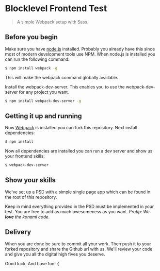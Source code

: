 # Blocklevel Frontend Test
> A simple Webpack setup with Sass.

## Before you begin
Make sure you have [node.js](https://nodejs.org/en/) installed. Probably you already have this since most of modern development tools use NPM. When node.js is installed you can run the following command:
``` bash
$ npm install webpack -g
```
This will make the webpack command globally available.

Install the webpack-dev-server. This enables you to use the webpack-dev-server for any project you want.
``` bash
$ npm install webpack-dev-server -g
```

## Getting it up and running
Now [Webpack](http://webpack.github.io) is installed you can fork this repository. Next install dependencies:
``` bash
$ npm install
```

Now all dependencies are installed you can run a dev server and show us your frontend skills:
``` bash
$ webpack-dev-server
```

## Show your skills
We've set up a PSD with a simple single page app which can be found in the root of this repository.

Keep in mind everything provided in the PSD must be implemented in your test. You are free to add as much awesomeness as you want. *Protip: We **love** the konami code*.

## Delivery
When you are done be sure to commit all your work. Then push it to your forked repository and share the Github url with us. We'll review your code and give you all the digital high fives you deserve.

Good luck. And have fun! :)

